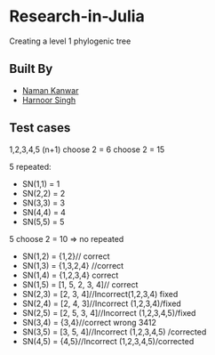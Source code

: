 # Research-in-Julia
Creating a level 1 phylogenic tree

## Built By 
* [Naman Kanwar](https://github.com/Naman26) 
* [Harnoor Singh](https://github.com/iharnoor) 

## Test cases
1,2,3,4,5
(n+1) choose 2 = 6 choose 2 = 15

5 repeated:
* SN(1,1) = 1
* SN(2,2) = 2
* SN(3,3) = 3
* SN(4,4) = 4
* SN(5,5) = 5

5 choose 2 = 10 => no repeated
* SN(1,2) = {1,2}//  correct
* SN(1,3) = {1,3,2,4} //correct
* SN(1,4) = {1,2,3,4}  correct
* SN(1,5) = [1, 5, 2, 3, 4]// correct
* SN(2,3) = [2, 3, 4]//Incorrect(1,2,3,4) fixed
* SN(2,4) = [2, 4, 3]//Incorrect (1,2,3,4)/fixed
* SN(2,5) = [2, 5, 3, 4]//Incorrect (1,2,3,4,5)/fixed
* SN(3,4) = {3,4}//correct wrong 3412
* SN(3,5) = [3, 5, 4]//Incorrect (1,2,3,4,5) /corrected
* SN(4,5) = {4,5}//Incorrect (1,2,3,4,5)/corrected
